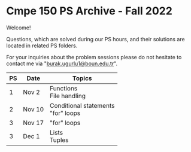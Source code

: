 # Cmpe 150 PS Archive - Fall 2022

Welcome!

Questions, which are solved during our PS hours, and their solutions are located in related PS folders.

For your inquiries about the problem sessions please do not hesitate to contact me via "burak.ugurlu1@boun.edu.tr".

PS | Date | Topics
--- | --- | ---
1 | Nov 2 | Functions <br> File handling
2 | Nov 10 | Conditional statements <br> "for" loops
3 | Nov 17 | "for" loops
3 | Dec 1 | Lists <br> Tuples
